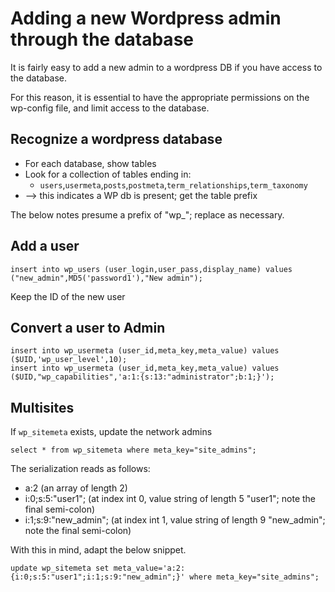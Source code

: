 # Adding a new Wordpress admin through the database

It is fairly easy to add a new admin to a wordpress DB if you have access to the database.

For this reason, it is essential to have the appropriate permissions on the wp-config file, and limit access to the database.

## Recognize a wordpress database

* For each database, show tables
* Look for a collection of tables ending in:
	* `users`,`usermeta`,`posts`,`postmeta`,`term_relationships`,`term_taxonomy`
* --> this indicates a WP db is present; get the table prefix

The below notes presume a prefix of "wp_"; replace as necessary.

## Add a user

	insert into wp_users (user_login,user_pass,display_name) values ("new_admin",MD5('password1'),"New admin");

Keep the ID of the new user

## Convert a user to Admin

	insert into wp_usermeta (user_id,meta_key,meta_value) values ($UID,'wp_user_level',10);
	insert into wp_usermeta (user_id,meta_key,meta_value) values ($UID,"wp_capabilities",'a:1:{s:13:"administrator";b:1;}');

## Multisites

If `wp_sitemeta` exists, update the network admins

	select * from wp_sitemeta where meta_key="site_admins";

The serialization reads as follows:

* a:2 (an array of length 2)
* i:0;s:5:"user1"; (at index int 0, value string of length 5 "user1"; note the final semi-colon)
* i:1;s:9:"new_admin"; (at index int 1, value string of length 9 "new_admin"; note the final semi-colon)

With this in mind, adapt the below snippet.

	update wp_sitemeta set meta_value='a:2:{i:0;s:5:"user1";i:1;s:9:"new_admin";}' where meta_key="site_admins";
